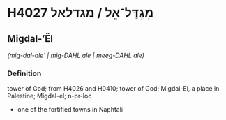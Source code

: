 # H4027 מִגְדַּל־אֵל / מגדלאל

## Migdal-ʼÊl

_(mig-dal-ale' | miɡ-DAHL ale | meeɡ-DAHL ale)_

### Definition

tower of God; from H4026 and H0410; tower of God; Migdal-El, a place in Palestine; Migdal-el; n-pr-loc

- one of the fortified towns in Naphtali
